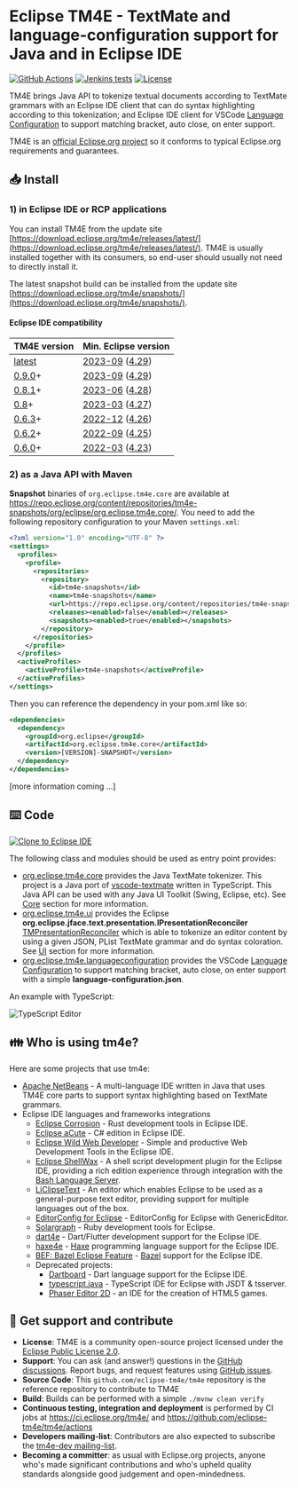 # Eclipse TM4E - TextMate and language-configuration support for Java and in Eclipse IDE

[![GitHub Actions](https://github.com/eclipse-tm4e/tm4e/actions/workflows/build.yml/badge.svg)](https://github.com/eclipse-tm4e/tm4e/actions/workflows/build.yml)
[![Jenkins tests](https://img.shields.io/jenkins/tests?jobUrl=https%3A%2F%2Fci.eclipse.org%2Ftm4e%2Fjob%2FTM4E%2Fjob%2Fmain%2F&logo=jenkins&logoColor=white)](https://ci.eclipse.org/tm4e/job/TM4E/)
[![License](https://img.shields.io/github/license/eclipse-tm4e/tm4e.svg?color=blue)](LICENSE)

TM4E brings Java API to tokenize textual documents according to TextMate grammars with an Eclipse IDE client that can do syntax highlighting according to this tokenization; and Eclipse IDE client for VSCode [Language Configuration](https://code.visualstudio.com/api/references/contribution-points#contributes.languages) to support matching bracket, auto close, on enter support.

TM4E is an [official Eclipse.org project](https://projects.eclipse.org/projects/technology.tm4e) so it conforms to typical Eclipse.org requirements and guarantees.


## 📥 Install

### 1) in Eclipse IDE or RCP applications

You can install TM4E from the update site [https://download.eclipse.org/tm4e/releases/latest/](https://download.eclipse.org/tm4e/releases/latest/).
TM4E is usually installed together with its consumers, so end-user should usually not need to directly install it.

The latest snapshot build can be installed from the update site [https://download.eclipse.org/tm4e/snapshots/](https://download.eclipse.org/tm4e/snapshots/).

#### Eclipse IDE compatibility

TM4E version | Min. Eclipse version
-------------|--------------------
[latest](https://download.eclipse.org/tm4e/releases/latest/) | [2023-09](https://projects.eclipse.org/releases/2023-09) ([4.29](https://projects.eclipse.org/projects/eclipse/releases/4.29.0))
[0.9.0](https://download.eclipse.org/tm4e/releases/0.9/)+    | [2023-09](https://projects.eclipse.org/releases/2023-09) ([4.29](https://projects.eclipse.org/projects/eclipse/releases/4.29.0))
[0.8.1](https://download.eclipse.org/tm4e/releases/0.8.1/)+  | [2023-06](https://projects.eclipse.org/releases/2023-06) ([4.28](https://projects.eclipse.org/projects/eclipse/releases/4.28.0))
[0.8](https://download.eclipse.org/tm4e/releases/0.8/)+      | [2023-03](https://projects.eclipse.org/releases/2023-03) ([4.27](https://projects.eclipse.org/projects/eclipse/releases/4.27.0))
[0.6.3](https://download.eclipse.org/tm4e/releases/0.6.3/)+  | [2022-12](https://projects.eclipse.org/releases/2022-12) ([4.26](https://projects.eclipse.org/projects/eclipse/releases/4.26.0))
[0.6.2](https://download.eclipse.org/tm4e/releases/0.6.2/)+  | [2022-09](https://projects.eclipse.org/releases/2022-09) ([4.25](https://projects.eclipse.org/projects/eclipse/releases/4.25.0))
[0.6.0](https://download.eclipse.org/tm4e/releases/0.6.0/)+  | [2022-03](https://projects.eclipse.org/releases/2022-03) ([4.23](https://projects.eclipse.org/projects/eclipse/releases/4.23.0))


### 2) as a Java API with Maven

**Snapshot** binaries of `org.eclipse.tm4e.core` are available at https://repo.eclipse.org/content/repositories/tm4e-snapshots/org/eclipse/org.eclipse.tm4e.core/.
You need to add the following repository configuration to your Maven `settings.xml`:

```xml
<?xml version="1.0" encoding="UTF-8" ?>
<settings>
  <profiles>
    <profile>
      <repositories>
        <repository>
          <id>tm4e-snapshots</id>
          <name>tm4e-snapshots</name>
          <url>https://repo.eclipse.org/content/repositories/tm4e-snapshots/</url>
          <releases><enabled>false</enabled></releases>
          <snapshots><enabled>true</enabled></snapshots>
        </repository>
      </repositories>
    </profile>
  </profiles>
  <activeProfiles>
    <activeProfile>tm4e-snapshots</activeProfile>
  </activeProfiles>
</settings>
```

Then you can reference the dependency in your pom.xml like so:
```xml
<dependencies>
  <dependency>
    <groupId>org.eclipse</groupId>
    <artifactId>org.eclipse.tm4e.core</artifactId>
    <version>[VERSION]-SNAPSHOT</version>
  </dependency>
</dependencies>
```

[more information coming ...]


## ⌨️ Code

<a href="https://mickaelistria.github.io/redirctToEclipseIDECloneCommand/redirect.html"><img src="https://mickaelistria.github.io/redirctToEclipseIDECloneCommand/cloneToEclipseBadge.png" alt="Clone to Eclipse IDE"/></a>

The following class and modules should be used as entry point provides:
 - [org.eclipse.tm4e.core](https://github.com/eclipse-tm4e/tm4e/tree/main/org.eclipse.tm4e.core) provides the Java TextMate tokenizer. This project is a Java port of [vscode-textmate](https://github.com/Microsoft/vscode-textmate) written in TypeScript. This Java API can be used with any Java UI Toolkit (Swing, Eclipse, etc). See [Core](https://github.com/eclipse-tm4e/tm4e/wiki/Core) section for more information.
 - [org.eclipse.tm4e.ui](https://github.com/eclipse-tm4e/tm4e/tree/main/org.eclipse.tm4e.ui) provides the Eclipse **org.eclipse.jface.text.presentation.IPresentationReconciler** [TMPresentationReconciler](https://github.com/eclipse-tm4e/tm4e/blob/main/org.eclipse.tm4e.ui/src/main/java/org/eclipse/tm4e/ui/text/TMPresentationReconciler.java) which is able to tokenize an editor content by using a given JSON, PList TextMate grammar and do syntax coloration. See [UI](https://github.com/eclipse-tm4e/tm4e/wiki/UI) section for more information.
 - [org.eclipse.tm4e.languageconfiguration](https://github.com/eclipse-tm4e/tm4e/tree/main/org.eclipse.tm4e.languageconfiguration) provides the VSCode [Language Configuration](https://code.visualstudio.com/api/references/contribution-points#contributes.languages) to support matching bracket, auto close, on enter support with a simple **language-configuration.json**.

An example with TypeScript:

![TypeScript Editor](https://raw.githubusercontent.com/eclipse/wildwebdeveloper/master/documentation-files/typescript38.png)


## 👪 Who is using tm4e?

Here are some projects that use tm4e:

- [Apache NetBeans](https://github.com/apache/netbeans) - A multi-language IDE written in Java that uses TM4E core parts to support syntax highlighting based on TextMate grammars.
- Eclipse IDE languages and frameworks integrations
  - [Eclipse Corrosion](https://github.com/eclipse/corrosion) - Rust development tools in Eclipse IDE.
  - [Eclipse aCute](https://github.com/eclipse/aCute) - C# edition in Eclipse IDE.
  - [Eclipse Wild Web Developer](https://github.com/eclipse/wildwebdeveloper) - Simple and productive Web Development Tools in the Eclipse IDE.
  - [Eclipse ShellWax](https://github.com/eclipse/shellwax) - A shell script development plugin for the Eclipse IDE, providing a rich edition experience through integration with the [Bash Language Server](https://github.com/bash-lsp/bash-language-server).
  - [LiClipseText](https://www.liclipse.com/text/) - An editor which enables Eclipse to be used as a general-purpose text editor, providing support for multiple languages out of the box.
  - [EditorConfig for Eclipse](https://github.com/angelozerr/ec4e) - EditorConfig for Eclipse with GenericEditor.
  - [Solargraph](https://github.com/PyvesB/eclipse-solargraph) - Ruby development tools for Eclipse.
  - [dart4e](https://github.com/dart4e/dart4e) - Dart/Flutter development support for the Eclipse IDE.
  - [haxe4e](https://github.com/haxe4e/haxe4e) - [Haxe](https://haxe.org/) programming language support for the Eclipse IDE.
  - [BEF: Bazel Eclipse Feature](https://github.com/salesforce/bazel-eclipse/) - [Bazel](https://bazel.build/) support for the Eclipse IDE.
  - Deprecated projects:
    - [Dartboard](https://github.com/eclipse/dartboard) - Dart language support  for the Eclipse IDE.
    - [typescript.java](https://github.com/angelozerr/typescript.java) - TypeScript IDE for Eclipse with JSDT & tsserver.
    - [Phaser Editor 2D](https://github.com/PhaserEditor2D/PhaserEditor) - an IDE for the creation of HTML5 games.


## 👷 Get support and contribute

- **License**: TM4E is a community open-source project licensed under the [Eclipse Public License 2.0](LICENSE).
- **Support**: You can ask (and answer!) questions in the [GitHub discussions](https://github.com/eclipse-tm4e/tm4e/discussions). Report bugs, and request features using [GitHub issues](https://github.com/eclipse-tm4e/tm4e/issues).
- **Source Code**: This `github.com/eclipse-tm4e/tm4e` repository is the reference repository to contribute to TM4E
- **Build**: Builds can be performed with a simple `./mvnw clean verify`
- **Continuous testing, integration and deployment** is performed by CI jobs at https://ci.eclipse.org/tm4e/ and https://github.com/eclipse-tm4e/tm4e/actions
- **Developers mailing-list**: Contributors are also expected to subscribe the [tm4e-dev mailing-list](https://dev.eclipse.org/mailman/listinfo/tm4e-dev).
- **Becoming a committer**: as usual with Eclipse.org projects, anyone who's made significant contributions and who's upheld quality standards alongside good judgement and open-mindedness.
